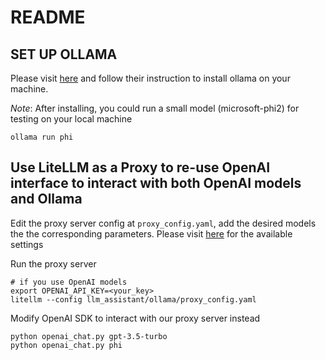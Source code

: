 # README
## SET UP OLLAMA
Please visit [here](https://github.com/ollama/ollama.git) and follow their instruction to install ollama on your machine.

*Note*: After installing, you could run a small model (microsoft-phi2) for testing on your local machine

```
ollama run phi
```


## Use LiteLLM as a Proxy to re-use OpenAI interface to interact with both OpenAI models and Ollama

Edit the proxy server config at `proxy_config.yaml`, add the desired models the the corresponding parameters. Please visit [here](https://docs.litellm.ai/docs/proxy/quick_start) for the available settings 

Run the proxy server
```
# if you use OpenAI models
export OPENAI_API_KEY=<your_key> 
litellm --config llm_assistant/ollama/proxy_config.yaml
```


Modify OpenAI SDK to interact with our proxy server instead
```
python openai_chat.py gpt-3.5-turbo
python openai_chat.py phi
```


